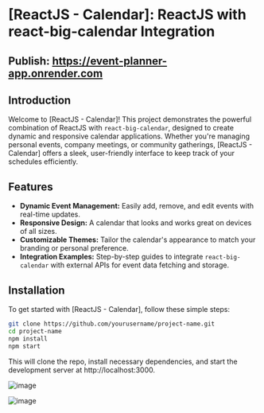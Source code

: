 # [ReactJS - Calendar]: ReactJS with react-big-calendar Integration

## Publish: https://event-planner-app.onrender.com

## Introduction

Welcome to [ReactJS - Calendar]! This project demonstrates the powerful combination of ReactJS with `react-big-calendar`, designed to create dynamic and responsive calendar applications. Whether you're managing personal events, company meetings, or community gatherings, [ReactJS - Calendar] offers a sleek, user-friendly interface to keep track of your schedules efficiently.

## Features

- **Dynamic Event Management:** Easily add, remove, and edit events with real-time updates.
- **Responsive Design:** A calendar that looks and works great on devices of all sizes.
- **Customizable Themes:** Tailor the calendar's appearance to match your branding or personal preference.
- **Integration Examples:** Step-by-step guides to integrate `react-big-calendar` with external APIs for event data fetching and storage.

## Installation

To get started with [ReactJS - Calendar], follow these simple steps:

```bash
git clone https://github.com/yourusername/project-name.git
cd project-name
npm install
npm start
```

This will clone the repo, install necessary dependencies, and start the development server at http://localhost:3000.

![image](https://github.com/lehungtin11/reactjs-calendar/assets/104882851/b8198098-0c75-4916-b65b-d7e020814958)

![image](https://github.com/lehungtin11/reactjs-calendar/assets/104882851/3c12bba6-8a1d-4366-b3b2-cef11a678d7d)
